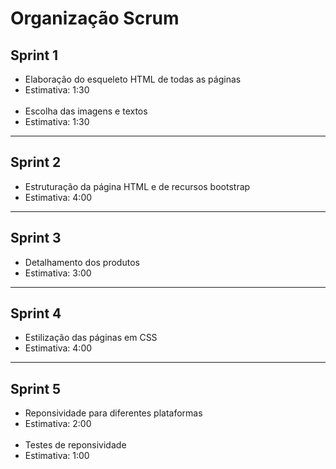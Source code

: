 <h1>Organização Scrum</h1>

<h2>Sprint 1</h2>
<ul>
    <li>Elaboração do esqueleto HTML de todas as páginas</li>
    <li>Estimativa: 1:30</li>
    <br>
    <li>Escolha das imagens e textos</li>
    <li>Estimativa: 1:30</li>
</ul>

<hr>
<h2>Sprint 2</h2>
<ul>
    <li>Estruturação da página HTML e de recursos bootstrap</li>
    <li>Estimativa: 4:00</li>
</ul>
<hr>
<h2>Sprint 3</h2>
<ul>
    <li>Detalhamento dos produtos</li>
    <li>Estimativa: 3:00</li>
</ul>
<hr>
<h2>Sprint 4</h2>
<ul>
    <li>Estilização das páginas em CSS</li>
    <li>Estimativa: 4:00</li>
</ul>
<hr>
<h2>Sprint 5</h2>
<ul>
    <li>Reponsividade para diferentes plataformas</li>
    <li>Estimativa: 2:00</li>
    <br>
    <li>Testes de reponsividade</li>
    <li>Estimativa: 1:00</li>
</ul>

